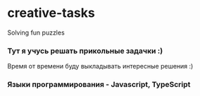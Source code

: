 # creative-tasks
Solving fun puzzles

<h3>Тут я учусь решать прикольные задачки :)</h3>

<p>Время от времени буду выкладывать интересные решения :)</p>

<h3>Языки программирования - Javascript, TypeScript</h3>
